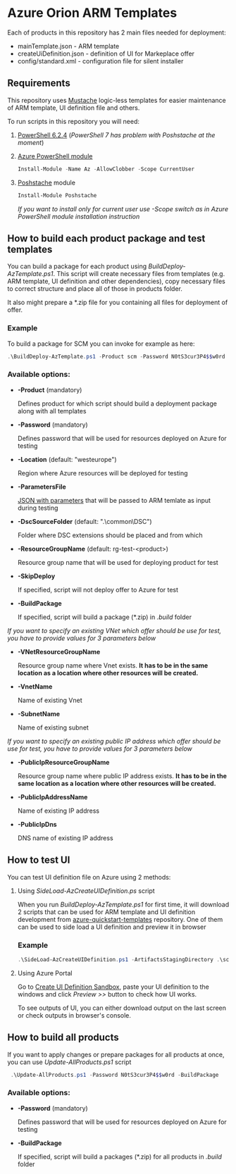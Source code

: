 # Azure Orion ARM Templates

Each of products in this repository has 2 main files needed for deployment:
* mainTemplate.json - ARM template
* createUiDefinition.json - definition of UI for Markeplace offer
* config/standard.xml - configuration file for silent installer

## Requirements

This repository uses [Mustache](https://mustache.github.io) logic-less templates for easier maintenance of ARM template, UI definition file and others.

To run scripts in this repository you will need:

1. [PowerShell 6.2.4](https://github.com/PowerShell/PowerShell/releases/tag/v6.2.4) (*PowerShell 7 has problem with Poshstache at the moment*)
2. [Azure PowerShell module](https://docs.microsoft.com/en-us/powershell/azure/install-az-ps)

   ```powershell
   Install-Module -Name Az -AllowClobber -Scope CurrentUser
   ```

3. [Poshstache](https://github.com/baldator/Poshstache) module 

   ```powershell
   Install-Module Poshstache
   ```

   *If you want to install only for current user use -Scope switch as in Azure PowerShell module installation instruction*

## How to build each product package and test templates

You can build a package for each product using *BuildDeploy-AzTemplate.ps1*. This script will create necessary files from templates (e.g. ARM template, UI definition and other dependencies), copy necessary files to correct structure and place all of those in products folder. 

It also might prepare a \*.zip file for you containing all files for deployment of offer.

### Example

To build a package for SCM you can invoke for example as here:

```powershell
.\BuildDeploy-AzTemplate.ps1 -Product scm -Password N0tS3cur3P4$$w0rd
```

### Available options:

* **-Product** (mandatory)

   Defines product for which script should build a deployment package along with all templates

* **-Password** (mandatory) 

  Defines password that will be used for resources deployed on Azure for testing
* **-Location** (default: "westeurope") 

  Region where Azure resources will be deployed for testing
* **-ParametersFile** 

  [JSON with parameters](https://docs.microsoft.com/en-us/azure/azure-resource-manager/templates/deploy-powershell#deploy-local-template) that will be passed to ARM temlate as input during testing 
* **-DscSourceFolder** (default: ".\common\DSC") 

  Folder where DSC extensions should be placed and from which 

* **-ResourceGroupName** (default: rg-test-\<product\>) 

  Resource group name that will be used for deploying product for test

* **-SkipDeploy** 

    If specified, script will not deploy offer to Azure for test

* **-BuildPackage** 

  If specified, script will build a package (*.zip) in *.build* folder

*If you want to specify an existing VNet which offer should be use for test, you have to provide values for 3 parameters below*

* **-VNetResourceGroupName**

  Resource group name where Vnet exists. **It has to be in the same location as a location where other resources will be created.**

* **-VnetName**

  Name of existing Vnet

* **-SubnetName**

  Name of existing subnet

*If you want to specify an existing public IP address which offer should be use for test, you have to provide values for 3 parameters below*

* **-PublicIpResourceGroupName**

  Resource group name where public IP address exists. **It has to be in the same location as a location where other resources will be created.**

* **-PublicIpAddressName**

  Name of existing IP address

* **-PublicIpDns**

  DNS name of existing IP address

## How to test UI

You can test UI definition file on Azure using 2 methods:

1. Using *SideLoad-AzCreateUIDefinition.ps* script

   When you run *BuildDeploy-AzTemplate.ps1* for first time, it will download 2 scripts that can be used for ARM template and UI definition development from [azure-quickstart-templates](https://github.com/Azure/azure-quickstart-templates) repository. One of them can be used to side load a UI definition and preview it in browser

   ### Example

   ```powershell
   .\SideLoad-AzCreateUIDefinition.ps1 -ArtifactsStagingDirectory .\scm\templates
   ```

2. Using Azure Portal

   Go to [Create UI Definition Sandbox](https://portal.azure.com/?feature.customPortal=false#blade/Microsoft_Azure_CreateUIDef/SandboxBlade), paste your UI definition to the windows and click *Preview >>* button to check how UI works. 

   To see outputs of UI, you can either download output on the last screen or check outputs in browser's console.

## How to build all products

If you want to apply changes or prepare packages for all products at once, you can use *Update-AllProducts.ps1* script

```powershell
 .\Update-AllProducts.ps1 -Password N0tS3cur3P4$$w0rd -BuildPackage
```

### Available options:

* **-Password** (mandatory)

  Defines password that will be used for resources deployed on Azure for testing

* **-BuildPackage** 

  If specified, script will build a packages (\*.zip) for all products in *.build* folder

